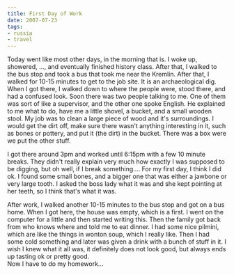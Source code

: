 ```yaml
---
title: First Day of Work
date: 2007-07-23
tags:
- russia
- travel
---
```

Today went like most other days, in the morning that is. I woke up, showered, ..., and eventually finished history class. After that, I walked to the bus stop and took a bus that took me near the Kremlin. After that, I walked for 10-15 minutes to get to the job site. It is an archaeological dig. When I got there, I walked down to where the people were, stood there, and had a confused look. Soon there was two people talking to me. One of them was sort of like a supervisor, and the other one spoke English. He explained to me what to do, have me a little shovel, a bucket, and a small wooden stool. My job was to clean a large piece of wood and it's surroundings. I would get the dirt off, make sure there wasn't anything interesting in it, such as bones or pottery, and put it (the dirt) in the bucket. There was a box were we put the other stuff.

I got there around 3pm and worked until 6:15pm with a few 10 minute breaks. They didn't really explain very much how exactly I was supposed to be digging, but oh well, if I break something.... For my first day, I think I did ok. I found some small bones, and a bigger one that was either a jawbone or very large tooth. I asked the boss lady what it was and she kept pointing at her teeth, so I think that's what it was.

After work, I walked another 10-15 minutes to the bus stop and got on a bus home. When I got here, the house was empty, which is a first. I went on the computer for a little and then started writing this. Then the family got back from who knows where and told me to eat dinner. I had some nice pilmini, which are like the things in wonton soup, which I really like. Then I had some cold something and later was given a drink with a bunch of stuff in it. I wish I knew what it all was, it definitely does not look good, but always ends up tasting ok or pretty good.<br />Now I have to do my homework...
